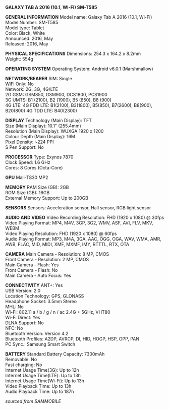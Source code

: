 **GALAXY TAB A 2016 (10.1, WI-FI) SM-T585**

**GENERAL INFORMATION**
Model name: Galaxy Tab A 2016 (10.1, Wi-Fi)  
Model Number:   SM-T585  
Model type: Tablet  
Color:  Black, White  
Announced:  2016, May  
Released:   2016, May  

**PHYSICAL SPECIFICATIONS**
Dimensions: 254.3 x 164.2 x 8.2mm  
Weight: 554g  

**OPERATING SYSTEM**
Operating System:   Android v6.0.1 (Marshmallow)  

**NETWORK/BEARER** 
SIM:    Single  
WiFi Only:  No  
Network:    2G, 3G, 4G/LTE  
2G GSM: GSM850, GSM900, DCS1800, PCS1900  
3G UMTS:    B1 (2100), B2 (1900), B5 (850), B8 (900)  
4G LTE: 4G FDD LTE: B1(2100), B3(1800), B5(850), B7(2600), B8(900), B20(800) 4G TDD LTE: B40(2300)  

**DISPLAY**
Technology (Main Display):  TFT  
Size (Main Display):    10.1" (255.4mm)  
Resolution (Main Display):  WUXGA 1920 x 1200  
Colour Depth (Main Display):    16M  
Pixel Density:  ~224 PPI  
S Pen Support:  No  

**PROCESSOR**
Type:   Exynos 7870  
Clock Speed:    1.6 GHz  
Cores:  8 Cores (Octa-Core)  

**GPU**
Mali-T830 MP2  

**MEMORY**
RAM Size (GB):  2GB  
ROM Size (GB):  16GB  
External Memory Support:    Up to 200GB  

**SENSORS**
Sensors:    Acceleration sensor, Hall sensor, RGB light sensor  

**AUDIO AND VIDEO**
Video Recording Resolution: FHD (1920 x 1080) @ 30fps  
Video Playing Format:   MP4, M4V, 3GP, 3G2, WMV, ASF, AVI, FLV, MKV, WEBM  
Video Playing Resolution:   FHD (1920 x 1080) @ 60fps  
Audio Playing Format:   MP3, M4A, 3GA, AAC, OGG, OGA, WAV, WMA, AMR, AWB, FLAC, MID, MIDI, XMF, MXMF, IMY, RTTTL, RTX, OTA  

**CAMERA**
Main Camera - Resolution:   8 MP, CMOS  
Front Camera - Resolution:  2 MP, CMOS  
Main Camera - Flash:    Yes  
Front Camera - Flash:   No  
Main Camera - Auto Focus:   Yes  

**CONNECTIVITY**
ANT+:   Yes  
USB Version:    2.0  
Location Technology:    GPS, GLONASS  
Headphone Socket:   3.5mm Stereo  
MHL:    No  
Wi-Fi:  802.11 a / b / g / n / ac 2.4G + 5GHz, VHT80  
Wi-Fi Direct:   Yes  
DLNA Support:   No  
NFC:    No  
Bluetooth Version:  Version 4.2  
Bluetooth Profiles: A2DP, AVRCP, DI, HID, HOGP, HSP, OPP, PAN  
PC Sync.:   Samsung Smart Switch  

**BATTERY**
Standard Battery Capacity:  7300mAh  
Removable:  No  
Fast charging:  No  
Internet Usage Time(3G):    Up to 12h  
Internet Usage Time(LTE):   Up to 13h  
Internet Usage Time(Wi-Fi): Up to 13h  
Video Playback Time:    Up to 13h  
Audio Playback Time:    Up to 187h  

*sourced from SAMMOBILE*

